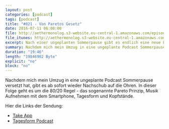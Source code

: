 ```yaml
---
layout: post
categories: [podcast]
tags: [podcast]
title: "#021 - Von Paretos Gesetz"
date: 2016-07-11 06:00:00
file: http://aethermonolog.s3-website.eu-central-1.amazonaws.com/episodes/aethermonolog-021.mp3
file_itunes: http://aethermonolog.s3-website.eu-central-1.amazonaws.com/episserodes/aethermonolog-021.m4a
excerpt: Nach einer ungeplanten Sommerpause gibt es endlich eine neue Folge. Es geht um die 80/20 Regel, Gitarren, Tagesform und Kopfstände.
summary: Nachdem mich mein Umzug in eine ungeplante Podcast Sommerpause versetzt hat, gibt es ab sofort wieder Nachschub auf die Ohren. In dieser Folge geht es um die 80/20 Regel - das sogenannte Pareto Prinzip, Musik Aufnehmen mit dem Smartphone, Tagesform und Kopfstände. Mehr Infos und verschiedene Dinge findest du auf <a href="http://aethermonolog.de">aethermonolog.de</a>
duration: "19:46"
length: "19846902 Byte"
explicit: "no"
block: "no"
---
```


Nachdem mich mein Umzug in eine ungeplante Podcast Sommerpause versetzt hat, gibt es ab sofort wieder Nachschub auf die Ohren. In dieser Folge geht es um die 80/20 Regel - das sogenannte Pareto Prinzip, Musik Aufnehmen mit dem Smartphone, Tagesform und Kopfstände.

Hier die Links der Sendung:

* [Take App](https://itunes.apple.com/de/app/take-creative-vocal-recorder/id887834536?mt=8)
* [Tagesform Podcast](http://diem-musik.de/tag/tagesform/)
